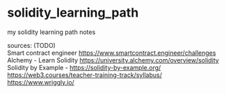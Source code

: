 # solidity_learning_path
my solidity learning path notes
        

sources:   (TODO)        
Smart contract engineer https://www.smartcontract.engineer/challenges     
Alchemy - Learn Solidity  https://university.alchemy.com/overview/solidity
Solidity by Example - https://solidity-by-example.org/  
https://web3.courses/teacher-training-track/syllabus/
https://www.wriggly.io/

